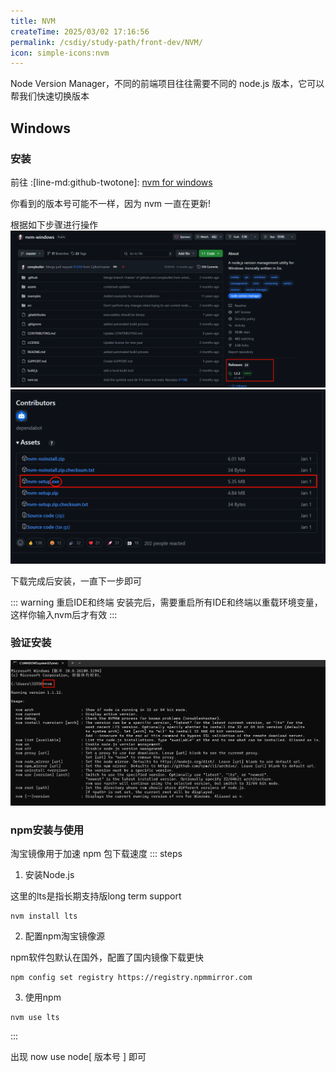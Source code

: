 ```yaml
---
title: NVM
createTime: 2025/03/02 17:16:56
permalink: /csdiy/study-path/front-dev/NVM/
icon: simple-icons:nvm
---
```


Node Version Manager，不同的前端项目往往需要不同的 node.js 版本，它可以帮我们快速切换版本

## Windows
### 安装
前往 :[line-md:github-twotone]: [nvm for windows](https://github.com/coreybutler/nvm-windows)

你看到的版本号可能不一样，因为 nvm 一直在更新!

根据如下步骤进行操作
![img_3.png](..%2F..%2F..%2F..%2F.vuepress%2Fpublic%2Fsrc%2Fimg_3.png)
![img_2.png](..%2F..%2F..%2F..%2F.vuepress%2Fpublic%2Fsrc%2Fimg_2.png)

下载完成后安装，一直下一步即可

::: warning 重启IDE和终端
安装完后，需要重启所有IDE和终端以重载环境变量，这样你输入nvm后才有效
:::

### 验证安装
![img_4.png](..%2F..%2F..%2F..%2F.vuepress%2Fpublic%2Fsrc%2Fimg_4.png)

### npm安装与使用
淘宝镜像用于加速 npm 包下载速度
::: steps

1. 安装Node.js

这里的lts是指长期支持版long term support

```shell
nvm install lts
```

2. 配置npm淘宝镜像源

npm软件包默认在国外，配置了国内镜像下载更快

```shell
npm config set registry https://registry.npmmirror.com
```

3. 使用npm
```shell
nvm use lts
```

:::

出现 now use node[ 版本号 ] 即可